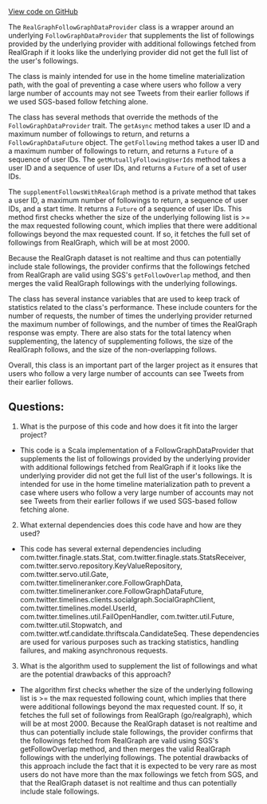 [View code on GitHub](https://github.com/misbahsy/the-algorithm/timelineranker/server/src/main/scala/com/twitter/timelineranker/visibility/RealGraphFollowGraphDataProvider.scala)

The `RealGraphFollowGraphDataProvider` class is a wrapper around an underlying `FollowGraphDataProvider` that supplements the list of followings provided by the underlying provider with additional followings fetched from RealGraph if it looks like the underlying provider did not get the full list of the user's followings. 

The class is mainly intended for use in the home timeline materialization path, with the goal of preventing a case where users who follow a very large number of accounts may not see Tweets from their earlier follows if we used SGS-based follow fetching alone.

The class has several methods that override the methods of the `FollowGraphDataProvider` trait. The `getAsync` method takes a user ID and a maximum number of followings to return, and returns a `FollowGraphDataFuture` object. The `getFollowing` method takes a user ID and a maximum number of followings to return, and returns a `Future` of a sequence of user IDs. The `getMutuallyFollowingUserIds` method takes a user ID and a sequence of user IDs, and returns a `Future` of a set of user IDs.

The `supplementFollowsWithRealGraph` method is a private method that takes a user ID, a maximum number of followings to return, a sequence of user IDs, and a start time. It returns a `Future` of a sequence of user IDs. This method first checks whether the size of the underlying following list is >= the max requested following count, which implies that there were additional followings beyond the max requested count. If so, it fetches the full set of followings from RealGraph, which will be at most 2000. 

Because the RealGraph dataset is not realtime and thus can potentially include stale followings, the provider confirms that the followings fetched from RealGraph are valid using SGS's `getFollowOverlap` method, and then merges the valid RealGraph followings with the underlying followings. 

The class has several instance variables that are used to keep track of statistics related to the class's performance. These include counters for the number of requests, the number of times the underlying provider returned the maximum number of followings, and the number of times the RealGraph response was empty. There are also stats for the total latency when supplementing, the latency of supplementing follows, the size of the RealGraph follows, and the size of the non-overlapping follows. 

Overall, this class is an important part of the larger project as it ensures that users who follow a very large number of accounts can see Tweets from their earlier follows.
## Questions: 
 1. What is the purpose of this code and how does it fit into the larger project? 
- This code is a Scala implementation of a FollowGraphDataProvider that supplements the list of followings provided by the underlying provider with additional followings fetched from RealGraph if it looks like the underlying provider did not get the full list of the user's followings. It is intended for use in the home timeline materialization path to prevent a case where users who follow a very large number of accounts may not see Tweets from their earlier follows if we used SGS-based follow fetching alone.

2. What external dependencies does this code have and how are they used? 
- This code has several external dependencies including com.twitter.finagle.stats.Stat, com.twitter.finagle.stats.StatsReceiver, com.twitter.servo.repository.KeyValueRepository, com.twitter.servo.util.Gate, com.twitter.timelineranker.core.FollowGraphData, com.twitter.timelineranker.core.FollowGraphDataFuture, com.twitter.timelines.clients.socialgraph.SocialGraphClient, com.twitter.timelines.model.UserId, com.twitter.timelines.util.FailOpenHandler, com.twitter.util.Future, com.twitter.util.Stopwatch, and com.twitter.wtf.candidate.thriftscala.CandidateSeq. These dependencies are used for various purposes such as tracking statistics, handling failures, and making asynchronous requests.

3. What is the algorithm used to supplement the list of followings and what are the potential drawbacks of this approach? 
- The algorithm first checks whether the size of the underlying following list is >= the max requested following count, which implies that there were additional followings beyond the max requested count. If so, it fetches the full set of followings from RealGraph (go/realgraph), which will be at most 2000. Because the RealGraph dataset is not realtime and thus can potentially include stale followings, the provider confirms that the followings fetched from RealGraph are valid using SGS's getFollowOverlap method, and then merges the valid RealGraph followings with the underlying followings. The potential drawbacks of this approach include the fact that it is expected to be very rare as most users do not have more than the max followings we fetch from SGS, and that the RealGraph dataset is not realtime and thus can potentially include stale followings.